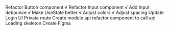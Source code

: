 Refactor Button component √
Refactor Input component √
Add Input debounce √
Make UseState better √
Adjust colors √
Adjust spacing
Update Login UI 
Private route 
Create module api
refactor component to call api
Loading skeleton
Create Figma
